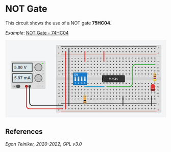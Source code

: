 # NOT Gate

This circuit shows the use of a NOT gate **75HC04**.

_Example_: [NOT Gate - 74HC04](https://www.tinkercad.com/things/0oDD4h7NjYh) 

![NOT Gate](gate-not.png)


## References

*Egon Teiniker, 2020-2022, GPL v3.0* 
